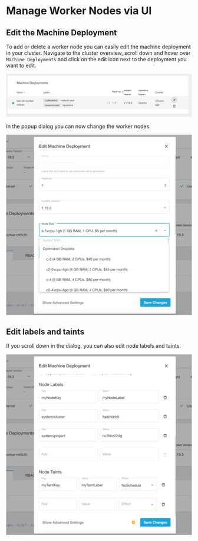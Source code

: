 # Manage Worker Nodes via UI

## Edit the Machine Deployment

To add or delete a worker node you can easily edit the machine deployment in your cluster. Navigate to the cluster overview, scroll down and hover over `Machine Deployments` and click on the edit icon next to the deployment you want to edit.

![Machine deployment overview with highlighted edit button](edit-machine-deployment.png)

In the popup dialog you can now change the worker nodes.

![Machine deployment overview with opened edit modal](edit-nodes.png)

## Edit labels and taints 

If you scroll down in the dialog, you can also edit node labels and taints.

![Machine deployment overview with opened edit modal](edit-node-labels.png)